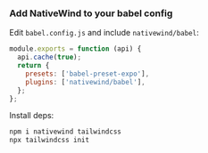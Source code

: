 ### Add NativeWind to your babel config

Edit `babel.config.js` and include `nativewind/babel`:

```js
module.exports = function (api) {
  api.cache(true);
  return {
    presets: ['babel-preset-expo'],
    plugins: ['nativewind/babel'],
  };
};
```

Install deps:
```bash
npm i nativewind tailwindcss
npx tailwindcss init
```
